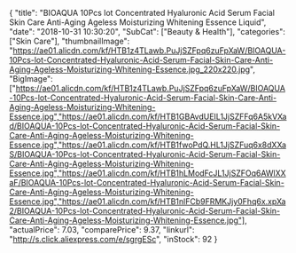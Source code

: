 {
	"title": "BIOAQUA 10Pcs lot Concentrated Hyaluronic Acid Serum Facial Skin Care Anti-Aging Ageless Moisturizing Whitening Essence Liquid",
	"date": "2018-10-31 10:30:20",
	"SubCat": ["Beauty & Health"],
	"categories": ["Skin Care"],
	"thumbnailImage": "https://ae01.alicdn.com/kf/HTB1z4TLawb.PuJjSZFpq6zuFpXaW/BIOAQUA-10Pcs-lot-Concentrated-Hyaluronic-Acid-Serum-Facial-Skin-Care-Anti-Aging-Ageless-Moisturizing-Whitening-Essence.jpg_220x220.jpg",
	"BigImage": ["https://ae01.alicdn.com/kf/HTB1z4TLawb.PuJjSZFpq6zuFpXaW/BIOAQUA-10Pcs-lot-Concentrated-Hyaluronic-Acid-Serum-Facial-Skin-Care-Anti-Aging-Ageless-Moisturizing-Whitening-Essence.jpg","https://ae01.alicdn.com/kf/HTB1GBAvdUEIL1JjSZFFq6A5kVXad/BIOAQUA-10Pcs-lot-Concentrated-Hyaluronic-Acid-Serum-Facial-Skin-Care-Anti-Aging-Ageless-Moisturizing-Whitening-Essence.jpg","https://ae01.alicdn.com/kf/HTB1fwoPdQ.HL1JjSZFuq6x8dXXaS/BIOAQUA-10Pcs-lot-Concentrated-Hyaluronic-Acid-Serum-Facial-Skin-Care-Anti-Aging-Ageless-Moisturizing-Whitening-Essence.jpg","https://ae01.alicdn.com/kf/HTB1hLModFcJL1JjSZFOq6AWlXXaF/BIOAQUA-10Pcs-lot-Concentrated-Hyaluronic-Acid-Serum-Facial-Skin-Care-Anti-Aging-Ageless-Moisturizing-Whitening-Essence.jpg","https://ae01.alicdn.com/kf/HTB1nlFCb9FRMKJjy0Fhq6x.xpXa2/BIOAQUA-10Pcs-lot-Concentrated-Hyaluronic-Acid-Serum-Facial-Skin-Care-Anti-Aging-Ageless-Moisturizing-Whitening-Essence.jpg"],
	"actualPrice": 7.03,
	"comparePrice": 9.37,
	"linkurl": "http://s.click.aliexpress.com/e/sgrgESc",
	"inStock": 92
}
